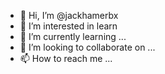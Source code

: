 - 👋 Hi, I’m @jackhamerbx
- 👀 I’m interested in learn
- 🌱 I’m currently learning ...
- 💞️ I’m looking to collaborate on ...
- 📫 How to reach me ...

<!---
jackhamerbx/jackhamerbx is a ✨ special ✨ repository because its `README.md` (this file) appears on your GitHub profile.
You can click the Preview link to take a look at your changes.
--->
